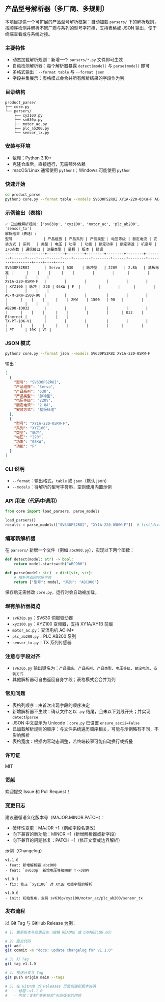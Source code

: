 ## 产品型号解析器（多厂商、多规则）

本项目提供一个可扩展的产品型号解析框架：自动加载 `parsers/` 下的解析规则，按顺序检测并解析不同厂商与系列的型号字符串，支持表格或 JSON 输出，便于终端查看或与系统对接。

### 主要特性
- 动态加载解析规则：新增一个 `parsers/*.py` 文件即可生效
- 自动检测解析器：每个解析器暴露 `detect(model)` 与 `parse(model)` 即可
- 多格式输出：`--format table` 与 `--format json`
- 字段并集展示：表格模式会合并所有解析结果的字段作为列

### 目录结构
```text
product_parse/
├── core.py
└── parsers/
    ├── xyz100.py
    ├── sv630p.py
    ├── motor_ac.py
    ├── plc_ab200.py
    └── sensor_tx.py
```

### 安装与环境
- 依赖：Python 3.10+
- 克隆仓库后，直接运行，无需额外依赖
- macOS/Linux 通常使用 `python3`；Windows 可能使用 `python`

### 快速开始
```bash
cd product_parse
python3 core.py --format table --models SV630PS2R8I XY1A-220-05KW-F AC-M-2KW-1500-90 AB200-IO032 TX-PT-10K-V1
```

### 示例输出（表格）
```text
✅ 已加载解析规则: ['sv630p', 'xyz100', 'motor_ac', 'plc_ab200', 'sensor_tx']
解析结果（表格）:
型号              | 产品组族 | 产品系列 | 产品类型 | 电压等级 | 额定电流 | 安装方式 | 系列   | 类型 | 电压 | 功率  | 功能 | 额定功率 | 额定转速 | 机座号 | I/O点数 | 通信接口 | 测量类型 | 量程 | 版本 | 错误
------------------+--------+--------+--------+--------+--------+--------+------+----+----+-----+----+--------+--------+------+--------+--------+--------+----+----+----
SV630PS2R8I       | Servo | 630    | 脉冲型   | 220V   | 2.8A   | 基板标准 |      |    |    |     |    |        |        |      |        |        |        |    |    |    
XY1A-220-05KW-F   |        |        |         |        |        |        | XYZ100 | 脉冲 | 220 | 05KW | F  |        |        |      |        |        |        |    |    |    
AC-M-2KW-1500-90  |        |        |         |        |        |        |      |    |    |     |    | 2KW    | 1500   | 90   |        |        |        |    |    |    
AB200-IO032       |        |        |         |        |        |        |      |    |    |     |    |        |        |      | 032    | Ethernet |        |    |    |    
TX-PT-10K-V1      |        |        |         |        |        |        |      |    |    |     |    |        |        |      |        |        | PT     | 10K | V1 |    
```

### JSON 模式
```bash
python3 core.py --format json --models SV630PS2R8I XY1A-220-05KW-F
```
输出：
```json
[
  {
    "型号": "SV630PS2R8I",
    "产品组族": "Servo",
    "产品系列": "630",
    "产品类型": "脉冲型",
    "电压等级": "220V",
    "额定电流": "2.8A",
    "安装方式": "基板标准"
  },
  {
    "型号": "XY1A-220-05KW-F",
    "系列": "XYZ100",
    "类型": "脉冲",
    "电压": "220",
    "功率": "05KW",
    "功能": "F"
  }
]
```

### CLI 说明
- `--format`：输出格式，`table` 或 `json`（默认 json）
- `--models`：待解析的型号字符串，空则使用内置示例

### API 用法（代码中调用）
```python
from core import load_parsers, parse_models

load_parsers()
results = parse_models(["SV630PS2R8I", "XY1A-220-05KW-F"])  # list[dict]
```

### 编写新解析器
在 `parsers/` 新增一个文件（例如 `abc900.py`），实现以下两个函数：
```python
def detect(model: str) -> bool:
    return model.startswith("ABC900")

def parse(model: str) -> dict[str, str]:
    # 解析并返回字段字典
    return {"型号": model, "系列": "ABC900"}
```
保存后无需修改 `core.py`，运行时会自动被加载。

### 现有解析器概览
- `sv630p.py`：SV630 伺服驱动器
- `xyz100.py`：XYZ100 变频器，支持 XY1A/XY1B 前缀
- `motor_ac.py`：交流电机 AC-M*
- `plc_ab200.py`：PLC AB200 系列
- `sensor_tx.py`：TX 系列传感器

### 注意与字段对齐
- `sv630p.py` 输出键名为：`产品组族`、`产品系列`、`产品类型`、`电压等级`、`额定电流`、`安装方式`
- 其他解析器可自由返回自身字段；表格模式会合并为列

### 常见问题
- 表格列顺序：由首次出现字段的顺序决定
- 新增解析器不生效：确认文件名以 `.py` 结尾，且未以下划线开头；并实现 `detect`/`parse`
- JSON 中文显示为 Unicode：`core.py` 已设置 `ensure_ascii=False`
- 已加载解析规则的顺序：与文件系统遍历顺序相关，可能与示例略有不同，不影响解析
- 表格宽度：根据内容动态调整，若终端较窄可能自动换行或折叠

### 许可证
MIT

### 贡献
欢迎提交 Issue 和 Pull Request！



### 变更日志
建议遵循语义化版本号（MAJOR.MINOR.PATCH）：
- 破坏性变更：MAJOR +1（例如字段名更改）
- 向下兼容的新功能：MINOR +1（新增解析器或新字段）
- 向下兼容的问题修复：PATCH +1（修正文案或边界解析）

示例（Changelog）
```text
v1.1.0
- feat: 新增解析器 abc900
- feat: `sv630p` 新增电压等级映射 T->380V

v1.0.1
- fix: 修正 `xyz100` 对 XY1B 功能字段的解析

v1.0.0
- init: 初始发布，支持 sv630p/xyz100/motor_ac/plc_ab200/sensor_tx
```

### 发布流程
以 Git Tag 与 GitHub Release 为例：
```bash
# 1) 更新版本与变更日志（编辑 README 或 CHANGELOG.md）

# 2) 提交代码
git add .
git commit -m "docs: update changelog for v1.1.0"

# 3) 打 Tag
git tag v1.1.0

# 4) 推送分支与 Tag
git push origin main --tags

# 5) 在 GitHub 的 Releases 页面创建新版本说明
#   - 标题：v1.1.0
#   - 内容：复制“变更日志”对应版本的内容
```


